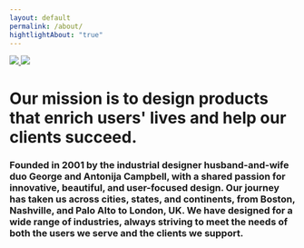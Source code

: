 ```yaml
---
layout: default
permalink: /about/
hightlightAbout: "true"
---
```

<div class="grid grid-1-4-1" style="margin: var(--size-unit-8) 0; gap: 0;">
  <div class="grid-item grid-item-2">
    <div
      style="margin-bottom: var(--size-unit-5);"
      class="grid-about"
    >
      <a
        href="https://www.linkedin.com/in/antonija-j-campbell/"
        class="img-container grid-item"
      >
        <img src="{{ site.baseurl }}/assets/images/about/antonija_pfp.jpg">
      </a>
      <a
        href="https://www.linkedin.com/in/keydesign/"
        class="img-container grid-item"
      >
        <img src="{{ site.baseurl }}/assets/images/about/george_pfp.jpg">
      </a>
    </div>
  </div>
  <div
    class="grid-item grid-item-2"
    style="margin-bottom: var(--size-unit-3);"
  >
    <h1>Our mission is to design products that enrich users' lives and help our clients succeed.</h1>
  </div>
  <div class="grid-item grid-item-2">
    <h3>
      Founded in 2001 by the industrial designer husband-and-wife duo George and Antonija Campbell, with a shared
      passion for innovative, beautiful, and user-focused design. Our journey has taken us across cities, states, and
      continents, from Boston, Nashville, and Palo Alto to London, UK. We have designed for a wide range of industries,
      always striving to meet the needs of both the users we serve and the clients we support.
    </h3>
  </div>
</div>
